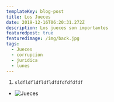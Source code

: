 ```yaml
---
templateKey: blog-post
title: Los Jueces
date: 2019-12-16T06:20:31.272Z
description: Los jueces son importantes
featuredpost: true
featuredimage: /img/back.jpg
tags:
  - Jueces
  - corrupcion
  - juridica
  - lunes
---
```

1. ```
   sldfldfldfldfldfdfdfdfdfdf
   ```

* ![Jueces](/img/main-banner.jpg "La balanza")
